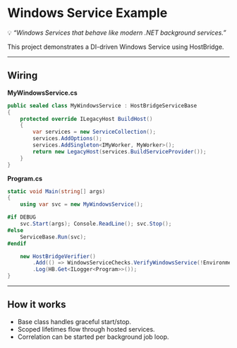 ﻿[//]: # (./examples/WindowsService/README.md)

# Windows Service Example

💡 *“Windows Services that behave like modern .NET background services.”*

This project demonstrates a DI-driven Windows Service using HostBridge.

---

## Wiring

**MyWindowsService.cs**

```csharp
public sealed class MyWindowsService : HostBridgeServiceBase
{
    protected override ILegacyHost BuildHost()
    {
        var services = new ServiceCollection();
        services.AddOptions();
        services.AddSingleton<IMyWorker, MyWorker>();
        return new LegacyHost(services.BuildServiceProvider());
    }
}
```

**Program.cs**

```csharp
static void Main(string[] args)
{
    using var svc = new MyWindowsService();

#if DEBUG
    svc.Start(args); Console.ReadLine(); svc.Stop();
#else
    ServiceBase.Run(svc);
#endif

    new HostBridgeVerifier()
        .Add(() => WindowsServiceChecks.VerifyWindowsService(!Environment.UserInteractive))
        .Log(HB.Get<ILogger<Program>>());
}
```

---

## How it works

* Base class handles graceful start/stop.
* Scoped lifetimes flow through hosted services.
* Correlation can be started per background job loop.